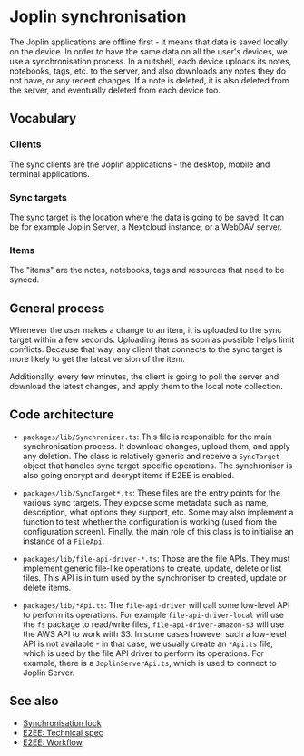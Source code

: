 # Joplin synchronisation

The Joplin applications are offline first - it means that data is saved locally on the device. In order to have the same data on all the user's devices, we use a synchronisation process. In a nutshell, each device uploads its notes, notebooks, tags, etc. to the server, and also downloads any notes they do not have, or any recent changes. If a note is deleted, it is also deleted from the server, and eventually deleted from each device too.

## Vocabulary

### Clients

The sync clients are the Joplin applications - the desktop, mobile and terminal applications.

### Sync targets

The sync target is the location where the data is going to be saved. It can be for example Joplin Server, a Nextcloud instance, or a WebDAV server.

### Items

The "items" are the notes, notebooks, tags and resources that need to be synced.

## General process

Whenever the user makes a change to an item, it is uploaded to the sync target within a few seconds. Uploading items as soon as possible helps limit conflicts. Because that way, any client that connects to the sync target is more likely to get the latest version of the item.

Additionally, every few minutes, the client is going to poll the server and download the latest changes, and apply them to the local note collection.

## Code architecture

- `packages/lib/Synchronizer.ts`: This file is responsible for the main synchronisation process. It download changes, upload them, and apply any deletion. The class is relatively generic and receive a `SyncTarget` object that handles sync target-specific operations. The synchroniser is also going encrypt and decrypt items if E2EE is enabled.

- `packages/lib/SyncTarget*.ts`: These files are the entry points for the various sync targets. They expose some metadata such as name, description, what options they support, etc. Some may also implement a function to test whether the configuration is working (used from the configuration screen). Finally, the main role of this class is to initialise an instance of a `FileApi`.

- `packages/lib/file-api-driver-*.ts`: Those are the file APIs. They must implement generic file-like operations to create, update, delete or list files. This API is in turn used by the synchroniser to created, update or delete items.

- `packages/lib/*Api.ts`: The `file-api-driver` will call some low-level API to perform its operations. For example `file-api-driver-local` will use the `fs` package to read/write files, `file-api-driver-amazon-s3` will use the AWS API to work with S3. In some cases however such a low-level API is not available - in that case, we usually create an `*Api.ts` file, which is used by the file API driver to perform its operations. For example, there is a `JoplinServerApi.ts`, which is used to connect to Joplin Server.

## See also

- [Synchronisation lock](https://github.com/laurent22/joplin/blob/dev/readme/spec/sync_lock.md)
- [E2EE: Technical spec](https://github.com/laurent22/joplin/blob/dev/readme/spec/e2ee.md)
- [E2EE: Workflow](https://github.com/laurent22/joplin/blob/dev/readme/spec/e2ee/workflow.md)
